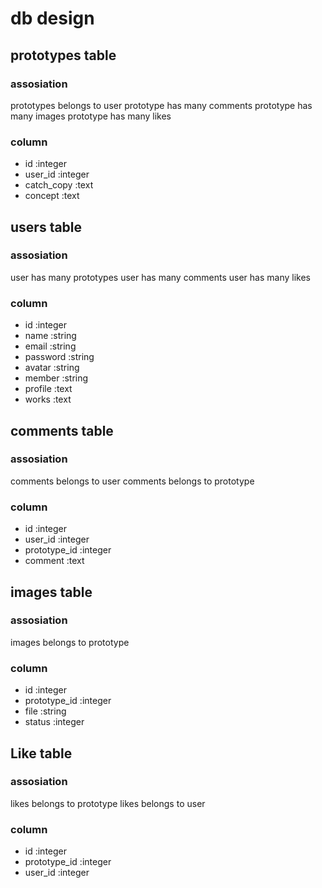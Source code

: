 # db design

## prototypes table
### assosiation
   prototypes belongs to user
   prototype has many comments
   prototype has many images
   prototype has many likes
### column
- id            :integer
- user_id       :integer
- catch_copy    :text
- concept       :text

## users table
### assosiation
   user has many prototypes
   user has many comments
   user has many likes
### column
- id            :integer
- name          :string
- email         :string
- password      :string
- avatar        :string
- member        :string
- profile       :text
- works         :text

## comments table
### assosiation
   comments belongs to user
   comments belongs to prototype
### column
- id            :integer
- user_id       :integer
- prototype_id  :integer
- comment       :text

## images table
### assosiation
   images belongs to prototype
### column
- id            :integer
- prototype_id  :integer
- file          :string
- status        :integer

## Like table
### assosiation
   likes belongs to prototype
   likes belongs to user
### column
- id            :integer
- prototype_id  :integer
- user_id       :integer
